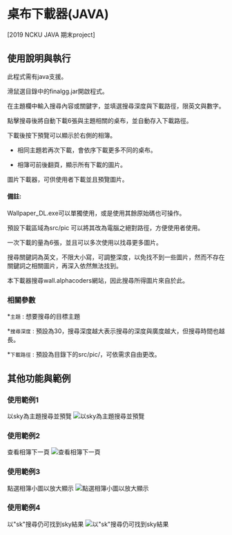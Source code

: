 # 桌布下載器(JAVA)

[2019 NCKU JAVA 期末project] 

## 使用說明與執行
此程式需有java支援。

滑鼠選目錄中的finalgg.jar開啟程式。

在主題欄中輸入搜尋內容或關鍵字，並填選搜尋深度與下載路徑，限英文與數字。

點擊搜尋後將自動下載6張與主題相關的桌布，並自動存入下載路徑。

下載後按下預覽可以顯示於右側的相簿。

* 相同主題若再次下載，會依序下載更多不同的桌布。

* 相簿可前後翻頁，顯示所有下載的圖片。

圖片下載器，可供使用者下載並且預覽圖片。

#### 備註:

Wallpaper_DL.exe可以單獨使用，或是使用其餘原始碼也可操作。

預設下載區域為src/pic 可以將其改為電腦之絕對路徑，方便使用者使用。

一次下載的量為6張，並且可以多次使用以找尋更多圖片。

搜尋關鍵詞為英文，不限大小寫，可調整深度，以免找不到一些圖片，然而不存在關鍵詞之相關圖片，再深入依然無法找到。


本下載器搜尋wall.alphacoders網站，因此搜尋所得圖片來自於此。

### 相關參數

*`主題` : 想要搜尋的目標主題

*`搜尋深度` : 預設為30，搜尋深度越大表示搜尋的深度與廣度越大，但搜尋時間也越長。

*`下載路徑` : 預設為目錄下的src/pic/，可依需求自由更改。

## 其他功能與範例

### 使用範例1

以sky為主題搜尋並預覽
![以sky為主題搜尋並預覽](https://i.imgur.com/jn7yBNZ.jpg)

### 使用範例2

查看相簿下一頁
![查看相簿下一頁](https://i.imgur.com/tlCzkjn.jpg)

### 使用範例3

點選相簿小圖以放大顯示
![點選相簿小圖以放大顯示](https://i.imgur.com/PEdWqfP.jpg)

### 使用範例4

以"sk"搜尋仍可找到sky結果
![以"sk"搜尋仍可找到sky結果](https://i.imgur.com/puL69r5.jpg)

